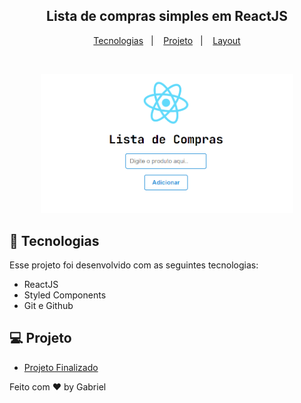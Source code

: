 <!-- <p align="center">
  <img  src="" width="35%" >
</p> -->

<h2 align="center">
Lista de compras simples em ReactJS<br/>

</h2>

<p align="center">
  <a href="#-tecnologias">Tecnologias</a>&nbsp;&nbsp;&nbsp;|&nbsp;&nbsp;&nbsp;
  <a href="#-projeto">Projeto</a>&nbsp;&nbsp;&nbsp;|&nbsp;&nbsp;&nbsp;
  <a href="#-layout">Layout</a>
 
</p>
<br>

<p align="center">
  <img src="./print.png" width="80%">
</p>

## 🚀 Tecnologias

Esse projeto foi desenvolvido com as seguintes tecnologias:

- ReactJS
- Styled Components
- Git e Github

## 💻 Projeto

- [Projeto Finalizado]()

Feito com ♥ by Gabriel
